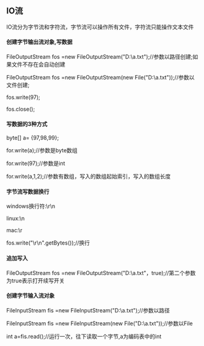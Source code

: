 ## IO流
IO流分为字节流和字符流，字节流可以操作所有文件，字符流只能操作文本文件
#### 创建字节输出流对象,写数据
FileOutputStream fos =new FileOutputStream("D:\\a.txt");//参数以路径创建;如果文件不存在会自动创建

FileOutputStream fos =new FileOutputStream(new File("D:\\a.txt"));//参数以文件创建;

fos.write(97);

fos.close();

#### 写数据的3种方式
byte[] a= {97,98,99};

for.write(a);//参数是byte数组

for.write(97);//参数是int

for.write(a,1,2);//参数有数组，写入的数组起始索引，写入的数组长度

#### 字节流写数据换行
windows换行符:\r\n

linux:\n

mac:\r

fos.write("\r\n".getBytes());//换行

#### 追加写入
FileOutputStream fos =new FileOutputStream("D:\\a.txt"，true);//第二个参数为true表示打开续写开关

#### 创建字节输入流对象
FileInputStream fis =new FileInputStream("D:\\a.txt");//参数以路径

FileInputStream fis =new FileInputStream(new File("D:\\a.txt"));//参数以File

int a=fis.read();//运行一次，往下读取一个字节,a为编码表中的int 
